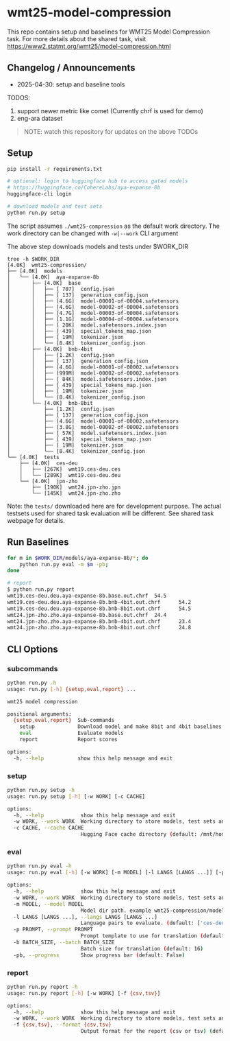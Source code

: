 # wmt25-model-compression
This repo contains setup and baselines for WMT25 Model Compression task.
For more details about the shared task, visit https://www2.statmt.org/wmt25/model-compression.html 



## Changelog / Announcements
* 2025-04-30: setup and baseline tools


TODOS:
1. support newer metric like comet (Currently chrf is used for demo)
1. eng-ara dataset

> NOTE: watch this repository for updates on the above TODOs


## Setup

```bash
pip install -r requirements.txt

# optional: login to huggingface hub to access gated models
# https://huggingface.co/CohereLabs/aya-expanse-8b
huggingface-cli login

# download models and test sets
python run.py setup
```

The script assumes `./wmt25-compression` as the default work directory. The work directory can be changed with `-w|--work` CLI argument


The above step downloads models and tests under $WORK_DIR
```
tree -h $WORK_DIR
[4.0K]  wmt25-compression/
├── [4.0K]  models
│   └── [4.0K]  aya-expanse-8b
│       ├── [4.0K]  base
│       │   ├── [ 707]  config.json
│       │   ├── [ 137]  generation_config.json
│       │   ├── [4.6G]  model-00001-of-00004.safetensors
│       │   ├── [4.6G]  model-00002-of-00004.safetensors
│       │   ├── [4.7G]  model-00003-of-00004.safetensors
│       │   ├── [1.1G]  model-00004-of-00004.safetensors
│       │   ├── [ 20K]  model.safetensors.index.json
│       │   ├── [ 439]  special_tokens_map.json
│       │   ├── [ 19M]  tokenizer.json
│       │   └── [8.4K]  tokenizer_config.json
│       ├── [4.0K]  bnb-4bit
│       │   ├── [1.2K]  config.json
│       │   ├── [ 137]  generation_config.json
│       │   ├── [4.6G]  model-00001-of-00002.safetensors
│       │   ├── [999M]  model-00002-of-00002.safetensors
│       │   ├── [ 84K]  model.safetensors.index.json
│       │   ├── [ 439]  special_tokens_map.json
│       │   ├── [ 19M]  tokenizer.json
│       │   └── [8.4K]  tokenizer_config.json
│       └── [4.0K]  bnb-8bit
│           ├── [1.2K]  config.json
│           ├── [ 137]  generation_config.json
│           ├── [4.6G]  model-00001-of-00002.safetensors
│           ├── [3.8G]  model-00002-of-00002.safetensors
│           ├── [ 57K]  model.safetensors.index.json
│           ├── [ 439]  special_tokens_map.json
│           ├── [ 19M]  tokenizer.json
│           └── [8.4K]  tokenizer_config.json
└── [4.0K]  tests
    ├── [4.0K]  ces-deu
    │   ├── [267K]  wmt19.ces-deu.ces
    │   └── [289K]  wmt19.ces-deu.deu
    └── [4.0K]  jpn-zho
        ├── [190K]  wmt24.jpn-zho.jpn
        └── [145K]  wmt24.jpn-zho.zho
```

Note: the `tests/` downloaded here are for development purpose. The actual testsets used for shared task evaluation will be different. See shared task webpage for details.


## Run Baselines

```bash
for m in $WORK_DIR/models/aya-expanse-8b/*; do
    python run.py eval -m $m -pb;
done

# report
$ python run.py report
wmt19.ces-deu.deu.aya-expanse-8b.base.out.chrf  54.5
wmt19.ces-deu.deu.aya-expanse-8b.bnb-4bit.out.chrf      54.2
wmt19.ces-deu.deu.aya-expanse-8b.bnb-8bit.out.chrf      54.5
wmt24.jpn-zho.zho.aya-expanse-8b.base.out.chrf  24.4
wmt24.jpn-zho.zho.aya-expanse-8b.bnb-4bit.out.chrf      23.4
wmt24.jpn-zho.zho.aya-expanse-8b.bnb-8bit.out.chrf      24.8
```

## CLI Options

### subcommands
```bash
python run.py -h
usage: run.py [-h] {setup,eval,report} ...

wmt25 model compression

positional arguments:
  {setup,eval,report}  Sub-commands
    setup              Download model and make 8bit and 4bit baselines
    eval               Evaluate models
    report             Report scores

options:
  -h, --help           show this help message and exit
```

### setup
```bash
python run.py setup -h
usage: run.py setup [-h] [-w WORK] [-c CACHE]

options:
  -h, --help            show this help message and exit
  -w WORK, --work WORK  Working directory to store models, test sets and results (default: wmt25-compression)
  -c CACHE, --cache CACHE
                        Hugging Face cache directory (default: /mnt/home/tg/.cache/huggingface/hub)
```

### eval
```bash
python run.py eval -h 
usage: run.py eval [-h] [-w WORK] [-m MODEL] [-l LANGS [LANGS ...]] [-p PROMPT] [-b BATCH_SIZE] [-pb]

options:
  -h, --help            show this help message and exit
  -w WORK, --work WORK  Working directory to store models, test sets and results (default: wmt25-compression)
  -m MODEL, --model MODEL
                        Model dir path. example wmt25-compression/models/aya-expanse-8b/base (default: None)
  -l LANGS [LANGS ...], --langs LANGS [LANGS ...]
                        Language pairs to evaluate. (default: ['ces-deu', 'jpn-zho'])
  -p PROMPT, --prompt PROMPT
                        Prompt template to use for translation (default: Translate the following text from {src} to {tgt}. {text} )
  -b BATCH_SIZE, --batch BATCH_SIZE
                        Batch size for translation (default: 16)
  -pb, --progress       Show progress bar (default: False)
```

### report
```bash
python run.py report -h 
usage: run.py report [-h] [-w WORK] [-f {csv,tsv}]

options:
  -h, --help            show this help message and exit
  -w WORK, --work WORK  Working directory to store models, test sets and results (default: wmt25-compression)
  -f {csv,tsv}, --format {csv,tsv}
                        Output format for the report (csv or tsv) (default: tsv)
```